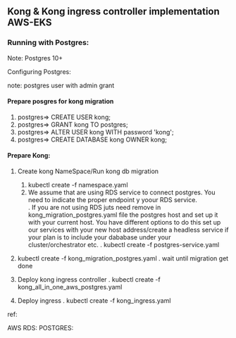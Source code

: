 ## Kong & Kong ingress controller implementation AWS-EKS


### Running with Postgres: 
Note: Postgres 10+

Configuring Postgres:

note: postgres user with admin grant  

#### Prepare posgres for kong migration 

1. postgres=> CREATE USER kong;
2. postgres=> GRANT kong TO postgres;
3. postgres=> ALTER USER kong WITH password 'kong';
4. postgres=> CREATE DATABASE kong OWNER kong;

#### Prepare Kong:
1. Create kong NameSpace/Run kong db migration
   1. kubectl create -f namespace.yaml
   2. We assume that are using RDS service to connect postgres. You need to indicate the proper endpoint y yoour RDS service.  
      . If you are not using RDS juts need remove in kong_migration_postgres.yaml file 
        the postgres host and set up it with your current host. You have different options to do this
        set up our services with your new host address/create a headless service if your plan is to include 
        your dababase under your cluster/orchestrator etc. 
      . kubectl create -f postgres-service.yaml

  3. kubectl create -f kong_migration_postgres.yaml
      . wait until migration get done

  4. Deploy kong ingress controller
      . kubectl create -f kong_all_in_one_aws_postgres.yaml
  5. Deploy ingress
      . kubectl create -f kong_ingress.yaml

 ref: 
 
 AWS RDS:
 POSTGRES:  
